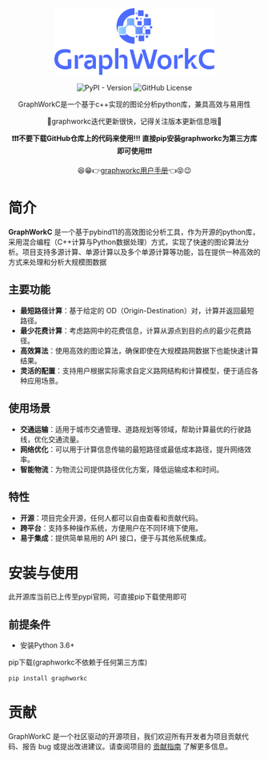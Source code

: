 
<div align="center">
<a href="https://gotrackit.readthedocs.io/en/latest/">
    <img src="docs/_static/logo.svg"  width="320" alt="GoTrackIt"/>
</a>
</div>


<div align=center>

![PyPI - Version](https://img.shields.io/pypi/v/graphworkc)
![GitHub License](https://img.shields.io/github/license/ZheChengData/graphworkc)




GraphWorkC是一个基于c++实现的图论分析python库，兼具高效与易用性

🔑graphworkc迭代更新很快，记得关注版本更新信息哦🔑

**❗❗❗不要下载GitHub仓库上的代码来使用!!!  直接pip安装graphworkc为第三方库即可使用❗❗❗**

😆😁👉[graphworkc用户手册](https://zhechengdata.github.io/graphworkc/)👈😝😉

</div>

# 简介
**GraphWorkC** 是一个基于pybind11的高效图论分析工具，作为开源的python库，采用混合编程（C++计算与Python数据处理）方式，实现了快速的图论算法分析。项目支持多源计算、单源计算以及多个单源计算等功能，旨在提供一种高效的方式来处理和分析大规模图数据

## 主要功能

- **最短路径计算**：基于给定的 OD（Origin-Destination）对，计算并返回最短路径。
- **最少花费计算**：考虑路网中的花费信息，计算从源点到目的点的最少花费路径。
- **高效算法**：使用高效的图论算法，确保即使在大规模路网数据下也能快速计算结果。
- **灵活的配置**：支持用户根据实际需求自定义路网结构和计算模型，便于适应各种应用场景。

## 使用场景

- **交通运输**：适用于城市交通管理、道路规划等领域，帮助计算最优的行驶路线，优化交通流量。
- **网络优化**：可以用于计算信息传输的最短路径或最低成本路径，提升网络效率。
- **智能物流**：为物流公司提供路径优化方案，降低运输成本和时间。

## 特性

- **开源**：项目完全开源，任何人都可以自由查看和贡献代码。
- **跨平台**：支持多种操作系统，方便用户在不同环境下使用。
- **易于集成**：提供简单易用的 API 接口，便于与其他系统集成。

# 安装与使用

此开源库当前已上传至pypi官网，可直接pip下载使用即可

## 前提条件

- 安装Python 3.6+

pip下载(graphworkc不依赖于任何第三方库)

```
pip install graphworkc
```

# 贡献

GraphWorkC 是一个社区驱动的开源项目，我们欢迎所有开发者为项目贡献代码、报告 bug 或提出改进建议。请查阅项目的 [贡献指南](https://xio919.aitianhu1.top/CONTRIBUTING.md) 了解更多信息。



